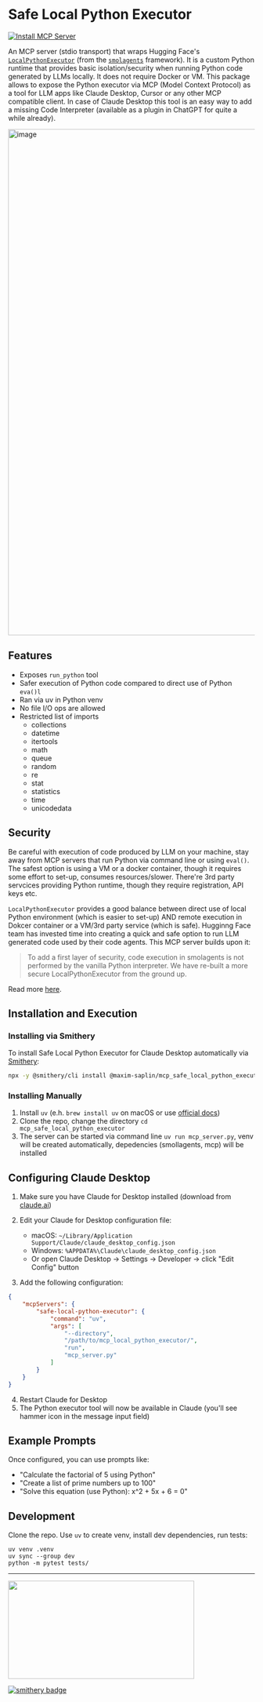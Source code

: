 # Safe Local Python Executor
[![Install MCP Server](https://cursor.com/deeplink/mcp-install-dark.svg)](https://cursor.com/install-mcp?name=safe-local-python-executor&config=eyJjb21tYW5kIjoidXYgcnVuIG1jcF9zZXJ2ZXIucHkifQ%3D%3D)

An MCP server (stdio transport) that wraps Hugging Face's [`LocalPythonExecutor`](https://github.com/huggingface/smolagents/blob/main/src/smolagents/local_python_executor.py)
(from the [`smolagents`](https://huggingface.co/docs/smolagents/en/index) framework). It is a custom Python runtime that 
provides basic isolation/security when running Python code generated by LLMs locally. It does not require Docker or VM.
This package allows to expose the Python executor via MCP (Model Context Protocol) as a tool for LLM apps like Claude Desktop, Cursor or any other MCP compatible client.
In case of Claude Desktop this tool is an easy way to add a missing Code Interpreter (available as a plugin in ChatGPT for quite a while already).

<img width="1032" alt="image" src="https://github.com/user-attachments/assets/3b820bfc-970a-4315-8f2d-970591c6fdae" />

## Features

- Exposes `run_python` tool
- Safer execution of Python code compared to direct use of Python `eva()l`
- Ran via uv in Python venv
- No file I/O ops are allowed
- Restricted list of imports
    - collections
    - datetime
    - itertools
    - math
    - queue
    - random
    - re
    - stat
    - statistics
    - time
    - unicodedata

## Security

Be careful with execution of code produced by LLM on your machine, stay away from MCP servers that run Python via command line or using `eval()`. The safest option is using a VM or a docker container, though it requires some effort to set-up, consumes resources/slower. There're 3rd party servcices providing Python runtime, though they require registration, API keys etc.

`LocalPythonExecutor` provides a good balance between direct use of local Python environment (which is easier to set-up) AND remote execution in Dokcer container or a VM/3rd party service (which is safe). Hugginng Face team has invested time into creating a quick and safe option to run LLM generated code used by their code agents. This MCP server builds upon it:

>To add a first layer of security, code execution in smolagents is not performed by the vanilla Python interpreter. We have re-built a more secure LocalPythonExecutor from the ground up.

Read more [here](https://huggingface.co/docs/smolagents/en/tutorials/secure_code_execution#local-code-execution).

## Installation and Execution

### Installing via Smithery

To install Safe Local Python Executor for Claude Desktop automatically via [Smithery](https://smithery.ai/server/@maxim-saplin/mcp_safe_local_python_executor):

```bash
npx -y @smithery/cli install @maxim-saplin/mcp_safe_local_python_executor --client claude
```

### Installing Manually
1. Install `uv` (e.h. `brew install uv` on macOS or use [official docs](https://docs.astral.sh/uv/getting-started/installation/#__tabbed_1_2))
2. Clone the repo, change the directory `cd mcp_safe_local_python_executor`
3. The server can be started via command line `uv run mcp_server.py`, venv will be created automatically, depedencies (smollagents, mcp) will be installed


## Configuring Claude Desktop

1. Make sure you have Claude for Desktop installed (download from [claude.ai](https://claude.ai/desktop))
2. Edit your Claude for Desktop configuration file:
   - macOS: `~/Library/Application Support/Claude/claude_desktop_config.json`
   - Windows: `%APPDATA%\Claude\claude_desktop_config.json`
   - Or open Claude Desktop -> Settings -> Developer -> click "Edit Config" button

3. Add the following configuration:

```json
{
    "mcpServers": {
        "safe-local-python-executor": {
            "command": "uv",
            "args": [
                "--directory", 
                "/path/to/mcp_local_python_executor/",
                "run",
                "mcp_server.py"
            ]
        }
    }
}
```

4. Restart Claude for Desktop
5. The Python executor tool will now be available in Claude (you'll see hammer icon in the message input field)

## Example Prompts

Once configured, you can use prompts like:

- "Calculate the factorial of 5 using Python"
- "Create a list of prime numbers up to 100"
- "Solve this equation (use Python): x^2 + 5x + 6 = 0"


## Development

Clone the repo. Use `uv` to create venv, install dev dependencies, run tests:

```
uv venv .venv
uv sync --group dev
python -m pytest tests/
```

-----------------------

<a href="https://glama.ai/mcp/servers/@maxim-saplin/mcp_safe_local_python_executor">
  <img width="380" height="200" src="https://glama.ai/mcp/servers/@maxim-saplin/mcp_safe_local_python_executor/badge" />
</a>

[![smithery badge](https://smithery.ai/badge/@maxim-saplin/mcp_safe_local_python_executor)](https://smithery.ai/server/@maxim-saplin/mcp_safe_local_python_executor)
